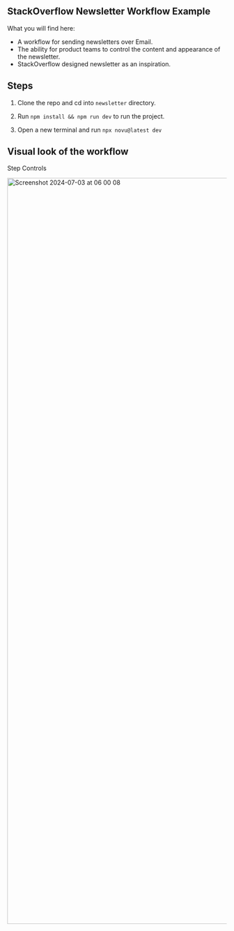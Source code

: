 ## StackOverflow Newsletter Workflow Example

What you will find here:

- A workflow for sending newsletters over Email.
- The ability for product teams to control the content and appearance of the newsletter.
- StackOverflow designed newsletter as an inspiration.

## Steps

1. Clone the repo and cd into `newsletter` directory.

2. Run `npm install && npm run dev` to run the project.

3. Open a new terminal and run `npx novu@latest dev`

## Visual look of the workflow

Step Controls

<img width="1713" alt="Screenshot 2024-07-03 at 06 00 08" src="https://github.com/novuhq/examples/assets/2946769/ad91e586-e1f7-41fe-bd02-2feccb1ef314">
